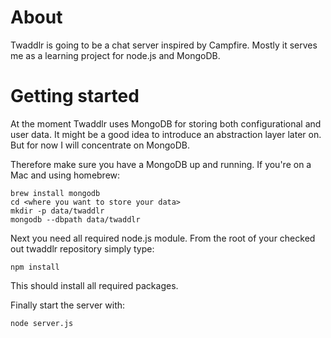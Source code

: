 About
=====
Twaddlr is going to be a chat server inspired by Campfire. Mostly it serves me as a learning project for node.js
and MongoDB. 

Getting started
===============
At the moment Twaddlr uses MongoDB for storing both configurational and user data. It might be a good idea to 
introduce an abstraction layer later on. But for now I will concentrate on MongoDB.

Therefore make sure you have a MongoDB up and running. If you're on a Mac and using homebrew:

    brew install mongodb
    cd <where you want to store your data>
    mkdir -p data/twaddlr
    mongodb --dbpath data/twaddlr
  
Next you need all required node.js module. From the root of your checked out twaddlr repository simply type:

    npm install
  
This should install all required packages.

Finally start the server with:

    node server.js
